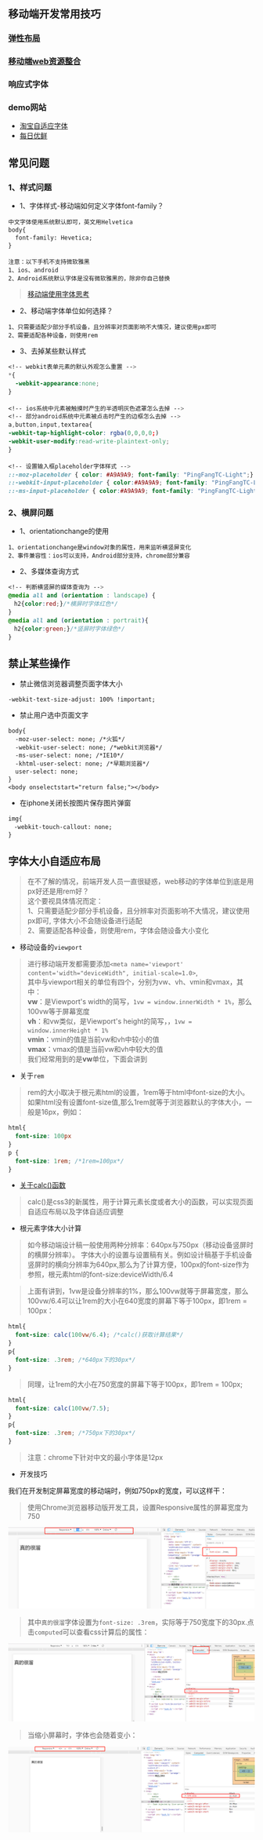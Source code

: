 ## 移动端开发常用技巧

### [弹性布局](https://www.cnblogs.com/Renyi-Fan/p/8116310.html)
### [移动端web资源整合](http://www.cnblogs.com/PeunZhang/p/3407453.html)
### 响应式字体

### demo网站

* [淘宝自适应字体](https://www.jianshu.com/p/abcd21197d20)
* [每日优鲜](https://as-vip.missfresh.cn/ug/landing-page.html?fromSource=bdsempz)

## 常见问题

### 1、样式问题

* 1、字体样式-移动端如何定义字体font-family？
```
中文字体使用系统默认即可，英文用Helvetica
body{
  font-family: Hevetica;
}

注意：以下手机不支持微软雅黑
1、ios、android
2、Android系统默认字体是没有微软雅黑的，除非你自己替换
```

>[移动端使用字体思考](http://www.cnblogs.com/PeunZhang/p/3592096.html)

* 2、移动端字体单位如何选择？
```
1、只需要适配少部分手机设备，且分辨率对页面影响不大情况，建议使用px即可
2、需要适配各种设备，则使用rem
```

* 3、去掉某些默认样式
```css
<!-- webkit表单元素的默认外观怎么重置 -->
*{
  -webkit-appearance:none;
}

<!-- ios系统中元素被触摸时产生的半透明灰色遮罩怎么去掉 -->
<!-- 部分android系统中元素被点击时产生的边框怎么去掉 -->
a,button,input,textarea{
-webkit-tap-highlight-color: rgba(0,0,0,0;)
-webkit-user-modify:read-write-plaintext-only; 
}

<!-- 设置输入框placeholder字体样式 -->
::-moz-placeholder { color: #A9A9A9; font-family: "PingFangTC-Light";}
::-webkit-input-placeholder { color:#A9A9A9; font-family: "PingFangTC-Light";}
::-ms-input-placeholder { color:#A9A9A9; font-family: "PingFangTC-Light";}
```

### 2、横屏问题

* 1、orientationchange的使用

```
1、orientationchange是window对象的属性，用来监听横竖屏变化
2、事件兼容性：ios可以支持，Android部分支持，chrome部分兼容
```

* 2、多媒体查询方式

```css
<!-- 判断横竖屏的媒体查询为 -->
@media all and (orientation : landscape) {
　h2{color:red;}/*横屏时字体红色*/
}
@media all and (orientation : portrait){
　h2{color:green;}/*竖屏时字体绿色*/
}
```

## 禁止某些操作

* 禁止微信浏览器调整页面字体大小
```
-webkit-text-size-adjust: 100% !important;
```

* 禁止用户选中页面文字
```
body{
  -moz-user-select: none; /*火狐*/
  -webkit-user-select: none; /*webkit浏览器*/
  -ms-user-select: none; /*IE10*/
  -khtml-user-select: none; /*早期浏览器*/
  user-select: none;
}
<body onselectstart="return false;"></body>
```

* 在iphone关闭长按图片保存图片弹窗
```
img{
　-webkit-touch-callout: none;
}
```


## 字体大小自适应布局

>在不了解的情况，前端开发人员一直很疑惑，web移动的字体单位到底是用px好还是用rem好？</br>
>这个要视具体情况而定：</br>
>1、只需要适配少部分手机设备，且分辨率对页面影响不大情况，建议使用px即可, 字体大小不会随设备进行适配</br>
>2、需要适配各种设备，则使用rem，字体会随设备大小变化

* 移动设备的`viewport`
>进行移动端开发都需要添加`<meta name='viewport' content='width="deviceWidth", initial-scale=1.0>`,</br>
>其中与viewport相关的单位有四个，分别为vw、vh、vmin和vmax，其中：</br>
>**vw**：是Viewport's width的简写，`1vw = window.innerWidth * 1%`，那么100vw等于屏幕宽度</br>
>**vh**：和vw类似，是Viewport's height的简写，，`1vw = window.innerHeight * 1%`</br>
>**vmin**：vmin的值是当前vw和vh中较小的值</br>
>**vmax**：vmax的值是当前vw和vh中较大的值</br>
>我们经常用到的是**vw**单位，下面会讲到

* 关于`rem`
> rem的大小取决于根元素html的设置，1rem等于html中font-size的大小。</br>
>如果html没有设置font-size值,那么1rem就等于浏览器默认的字体大小，一般是16px，例如：
```css
html{
  font-size: 100px
}
p {
  font-size: 1rem; /*1rem=100px*/
}
```

* [关于calc()函数](https://www.w3cplus.com/css3/how-to-use-css3-calc-function.html)
>calc()是css3的新属性，用于计算元素长度或者大小的函数，可以实现页面自适应布局以及字体自适应调整

* 根元素字体大小计算
>如今移动端设计稿一般使用两种分辨率：640px与750px（移动设备竖屏时的横屏分辨率）。
>字体大小的设置与设置稿有关。例如设计稿基于手机设备竖屏时的横向分辨率为640px,那么为了计算方便，100px的font-size作为参照，根元素html的font-size:deviceWidth/6.4

>上面有讲到，1vw是设备分辨率的1%，那么100vw就等于屏幕宽度，那么100vw/6.4可以让1rem的大小在640宽度的屏幕下等于100px，即1rem = 100px：
```css
html{
  font-size: calc(100vw/6.4); /*calc()获取计算结果*/
}
p{
  font-size: .3rem; /*640px下的30px*/
}
```
>同理，让1rem的大小在750宽度的屏幕下等于100px，即1rem = 100px;
```css
html{
  font-size: calc(100vw/7.5);
}
p{
  font-size: .3rem; /*750px下的30px*/
}
```
>注意：chrome下针对中文的最小字体是12px

* 开发技巧

我们在开发制定屏幕宽度的移动端时，例如750px的宽度，可以这样干：
>使用Chrome浏览器移动版开发工具，设置Responsive属性的屏幕宽度为750

![avatar](./imgs/demo-1.jpg)

>其中`真的很溜`字体设置为`font-size: .3rem`，实际等于750宽度下的30px.点击`computed`可以查看css计算后的属性：

![avatar](./imgs/demo-2.png)

>当缩小屏幕时，字体也会随着变小：

![avatar](./imgs/demo-3.png)